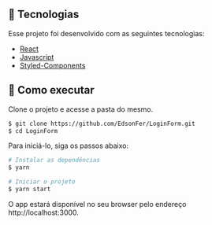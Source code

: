 
## 🧪 Tecnologias

Esse projeto foi desenvolvido com as seguintes tecnologias:

- [React](https://reactjs.org)
- [Javascript](https://www.javascript.com/)
- [Styled-Components](https://styled-components.com/)


## 🚀 Como executar

Clone o projeto e acesse a pasta do mesmo.

```bash
$ git clone https://github.com/EdsonFer/LoginForm.git
$ cd LoginForm
```

Para iniciá-lo, siga os passos abaixo:
```bash
# Instalar as dependências
$ yarn

# Iniciar o projeto
$ yarn start
```
O app estará disponível no seu browser pelo endereço http://localhost:3000.
